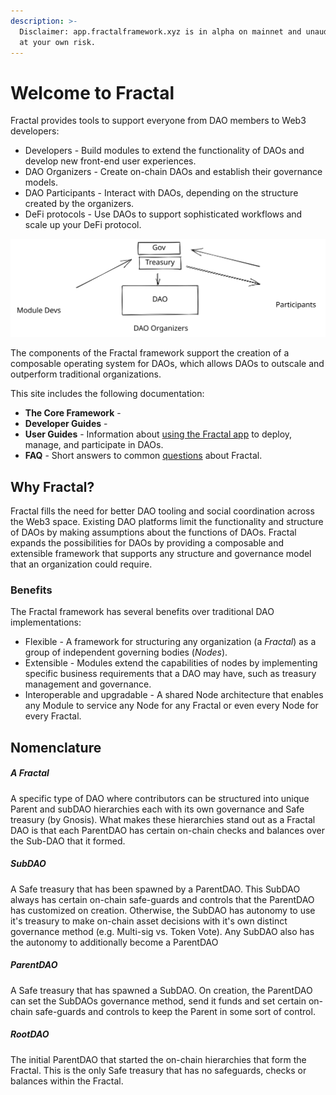 ```yaml
---
description: >-
  Disclaimer: app.fractalframework.xyz is in alpha on mainnet and unaudited. Use
  at your own risk.
---
```


# Welcome to Fractal

Fractal provides tools to support everyone from DAO members to Web3 developers:

* Developers - Build modules to extend the functionality of DAOs and develop new front-end user experiences.
* DAO Organizers - Create on-chain DAOs and establish their governance models.
* DAO Participants - Interact with DAOs, depending on the structure created by the organizers.
* DeFi protocols - Use DAOs to support sophisticated workflows and scale up your DeFi protocol.

<img src=".gitbook/assets/file.drawing.svg" alt="Ecosystem" class="gitbook-drawing">

The components of the Fractal framework support the creation of a composable operating system for DAOs, which allows DAOs to outscale and outperform traditional organizations.

This site includes the following documentation:

* **The Core Framework** - <TBD>
* **Developer Guides** - <TBD>
* **User Guides** - Information about [using the Fractal app](broken-reference) to deploy, manage, and participate in DAOs.
* **FAQ** - Short answers to common [questions](user-guides/faq.md) about Fractal.

## Why Fractal?

Fractal fills the need for better DAO tooling and social coordination across the Web3 space. Existing DAO platforms limit the functionality and structure of DAOs by making assumptions about the functions of DAOs. Fractal expands the possibilities for DAOs by providing a composable and extensible framework that supports any structure and governance model that an organization could require.

### Benefits

The Fractal framework has several benefits over traditional DAO implementations:

* Flexible - A framework for structuring any organization (a _Fractal_) as a group of independent governing bodies (_Nodes_).
* Extensible - Modules extend the capabilities of nodes by implementing specific business requirements that a DAO may have, such as treasury management and governance.
* Interoperable and upgradable - A shared Node architecture that enables any Module to service any Node for any Fractal or even every Node for every Fractal.

## Nomenclature

##### A Fractal
A specific type of DAO where contributors can be structured into unique Parent and subDAO hierarchies each with its own governance and Safe treasury (by Gnosis). What makes these hierarchies stand out as a Fractal DAO is that each ParentDAO has certain on-chain checks and balances over the Sub-DAO that it formed.

##### SubDAO
A Safe treasury that has been spawned by a ParentDAO. This SubDAO always has certain on-chain safe-guards and controls that the ParentDAO has customized on creation. Otherwise, the SubDAO has autonomy to use it's treasury to make on-chain asset decisions with it's own distinct governance method (e.g. Multi-sig vs. Token Vote). Any SubDAO also has the autonomy to additionally become a ParentDAO

##### ParentDAO 
A Safe treasury that has spawned a SubDAO. On creation, the ParentDAO can set the SubDAOs governance method, send it funds and set certain on-chain safe-guards and controls to keep the Parent in some sort of control.

##### RootDAO 
The initial ParentDAO that started the on-chain hierarchies that form the Fractal. This is the only Safe treasury that has no safeguards, checks or balances within the Fractal.
